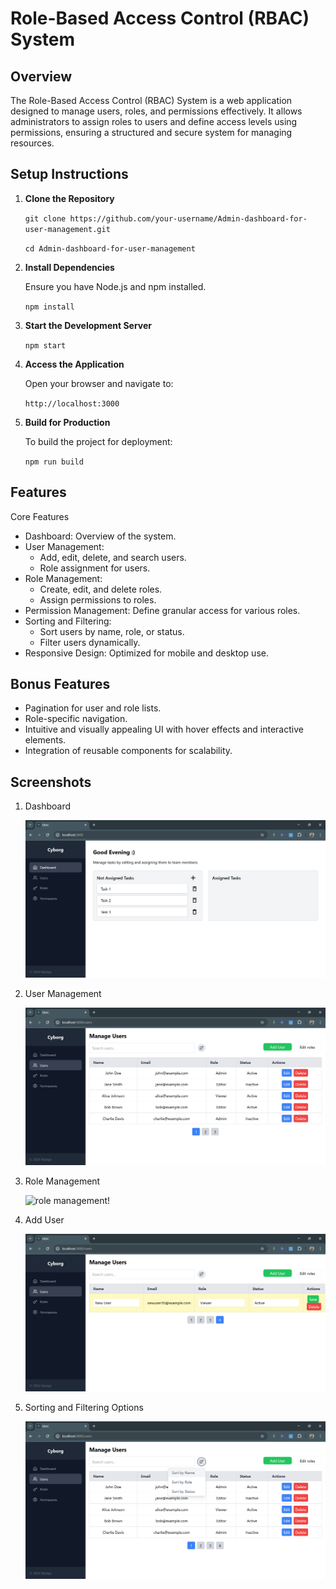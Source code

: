 # Role-Based Access Control (RBAC) System

## Overview

The Role-Based Access Control (RBAC) System is a web application designed to manage users, roles, and permissions effectively. It allows administrators to assign roles to users and define access levels using permissions, ensuring a structured and secure system for managing resources.

## Setup Instructions

1. **Clone the Repository**

   `git clone https://github.com/your-username/Admin-dashboard-for-user-management.git`
   
   `cd Admin-dashboard-for-user-management`
2. **Install Dependencies**
   
   Ensure you have Node.js and npm installed.

   `npm install`
3. **Start the Development Server**
   
   `npm start`
4. **Access the Application**

   Open your browser and navigate to:

   `http://localhost:3000`

5. **Build for Production**
   
   To build the project for deployment:

   `npm run build`

## Features

Core Features

- Dashboard: Overview of the system.
- User Management:
    - Add, edit, delete, and search users.
    - Role assignment for users.
- Role Management:
    - Create, edit, and delete roles.
    - Assign permissions to roles.
- Permission Management: Define granular access for various roles.
- Sorting and Filtering:
    - Sort users by name, role, or status.
    - Filter users dynamically.
- Responsive Design: Optimized for mobile and desktop use.

## Bonus Features
- Pagination for user and role lists.
- Role-specific navigation.
- Intuitive and visually appealing UI with hover effects and interactive elements.
- Integration of reusable components for scalability.

## Screenshots
1. Dashboard
   
   ![dashboard!](/assets/images/Dashboard.png "dashboard")

3. User Management

   ![user management page!](/assets/images/User-management.png "user management")

4. Role Management

   ![role management!](/assets/images/Role-management.png "role management")

5. Add User

   ![add user!](/assets/images/Add-user.png "add user")

6. Sorting and Filtering Options

   ![sorting and filtering!](/assets/images/Sorting-and-filtering.png "San Juan Mountains")
